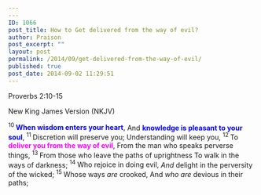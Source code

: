 ```yaml
---
---
ID: 1066
post_title: How to Get delivered from the way of evil?
author: Praison
post_excerpt: ""
layout: post
permalink: /2014/09/get-delivered-from-the-way-of-evil/
published: true
post_date: 2014-09-02 11:29:51
---
```

<div class="version-NKJV result-text-style-normal text-html ">
<p class="passage-display"><span class="passage-display-bcv">Proverbs 2:10-15</span></p>
<p class="passage-display"><span class="passage-display-version">New King James Version (NKJV)</span></p>

<div class="poetry top-1">
<p class="line"><span id="en-NKJV-16444" class="text Prov-2-10"><sup class="versenum">10 </sup><span style="color: #0000ff;"><strong>When wisdom enters your heart</strong></span>,</span>
<span class="text Prov-2-10">And <span style="color: #0000ff;"><strong>knowledge is pleasant to your soul</strong></span>,</span>
<span id="en-NKJV-16445" class="text Prov-2-11"><sup class="versenum">11 </sup>Discretion will preserve you;</span>
<span class="text Prov-2-11">Understanding will keep you,</span>
<span id="en-NKJV-16446" class="text Prov-2-12"><sup class="versenum">12 </sup>To <span style="color: #ff00ff;"><strong>deliver you from the way of evil</strong></span>,</span>
<span class="text Prov-2-12">From the man who speaks perverse things,</span>
<span id="en-NKJV-16447" class="text Prov-2-13"><sup class="versenum">13 </sup>From those who leave the paths of uprightness</span>
<span class="text Prov-2-13">To walk in the ways of darkness;</span>
<span id="en-NKJV-16448" class="text Prov-2-14"><sup class="versenum">14 </sup>Who rejoice in doing evil,</span>
<span class="text Prov-2-14"><i>And</i> delight in the perversity of the wicked;</span>
<span id="en-NKJV-16449" class="text Prov-2-15"><sup class="versenum">15 </sup>Whose ways <i>are</i> crooked,</span>
<span class="text Prov-2-15">And <i>who are</i> devious in their paths;</span></p>

</div>
</div>